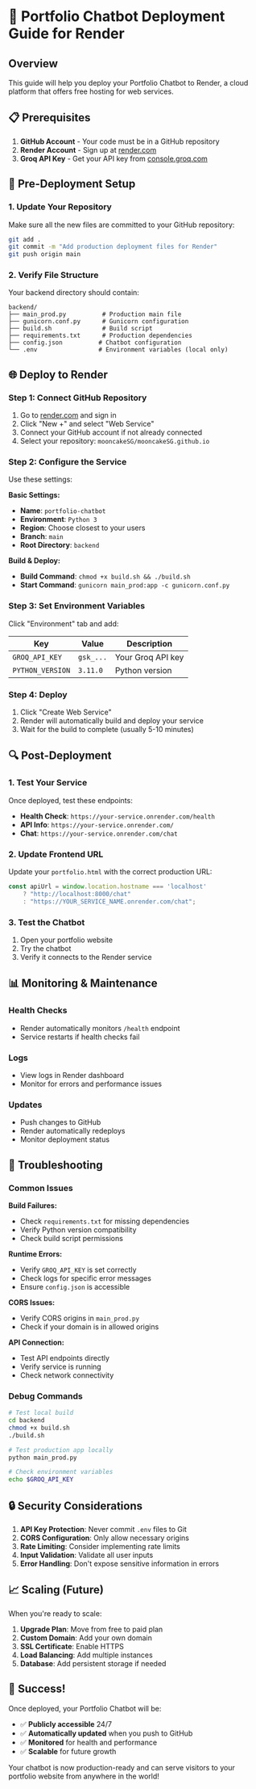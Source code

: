 # 🚀 Portfolio Chatbot Deployment Guide for Render

## Overview
This guide will help you deploy your Portfolio Chatbot to Render, a cloud platform that offers free hosting for web services.

## 📋 Prerequisites

1. **GitHub Account** - Your code must be in a GitHub repository
2. **Render Account** - Sign up at [render.com](https://render.com)
3. **Groq API Key** - Get your API key from [console.groq.com](https://console.groq.com)

## 🔧 Pre-Deployment Setup

### 1. Update Your Repository
Make sure all the new files are committed to your GitHub repository:
```bash
git add .
git commit -m "Add production deployment files for Render"
git push origin main
```

### 2. Verify File Structure
Your backend directory should contain:
```
backend/
├── main_prod.py          # Production main file
├── gunicorn.conf.py      # Gunicorn configuration
├── build.sh              # Build script
├── requirements.txt      # Production dependencies
├── config.json          # Chatbot configuration
└── .env                 # Environment variables (local only)
```

## 🌐 Deploy to Render

### Step 1: Connect GitHub Repository
1. Go to [render.com](https://render.com) and sign in
2. Click "New +" and select "Web Service"
3. Connect your GitHub account if not already connected
4. Select your repository: `mooncakeSG/mooncakeSG.github.io`

### Step 2: Configure the Service
Use these settings:

**Basic Settings:**
- **Name**: `portfolio-chatbot`
- **Environment**: `Python 3`
- **Region**: Choose closest to your users
- **Branch**: `main`
- **Root Directory**: `backend`

**Build & Deploy:**
- **Build Command**: `chmod +x build.sh && ./build.sh`
- **Start Command**: `gunicorn main_prod:app -c gunicorn.conf.py`

### Step 3: Set Environment Variables
Click "Environment" tab and add:

| Key | Value | Description |
|-----|-------|-------------|
| `GROQ_API_KEY` | `gsk_...` | Your Groq API key |
| `PYTHON_VERSION` | `3.11.0` | Python version |

### Step 4: Deploy
1. Click "Create Web Service"
2. Render will automatically build and deploy your service
3. Wait for the build to complete (usually 5-10 minutes)

## 🔍 Post-Deployment

### 1. Test Your Service
Once deployed, test these endpoints:
- **Health Check**: `https://your-service.onrender.com/health`
- **API Info**: `https://your-service.onrender.com/`
- **Chat**: `https://your-service.onrender.com/chat`

### 2. Update Frontend URL
Update your `portfolio.html` with the correct production URL:
```javascript
const apiUrl = window.location.hostname === 'localhost' 
    ? "http://localhost:8000/chat" 
    : "https://YOUR_SERVICE_NAME.onrender.com/chat";
```

### 3. Test the Chatbot
1. Open your portfolio website
2. Try the chatbot
3. Verify it connects to the Render service

## 📊 Monitoring & Maintenance

### Health Checks
- Render automatically monitors `/health` endpoint
- Service restarts if health checks fail

### Logs
- View logs in Render dashboard
- Monitor for errors and performance issues

### Updates
- Push changes to GitHub
- Render automatically redeploys
- Monitor deployment status

## 🚨 Troubleshooting

### Common Issues

**Build Failures:**
- Check `requirements.txt` for missing dependencies
- Verify Python version compatibility
- Check build script permissions

**Runtime Errors:**
- Verify `GROQ_API_KEY` is set correctly
- Check logs for specific error messages
- Ensure `config.json` is accessible

**CORS Issues:**
- Verify CORS origins in `main_prod.py`
- Check if your domain is in allowed origins

**API Connection:**
- Test API endpoints directly
- Verify service is running
- Check network connectivity

### Debug Commands
```bash
# Test local build
cd backend
chmod +x build.sh
./build.sh

# Test production app locally
python main_prod.py

# Check environment variables
echo $GROQ_API_KEY
```

## 🔒 Security Considerations

1. **API Key Protection**: Never commit `.env` files to Git
2. **CORS Configuration**: Only allow necessary origins
3. **Rate Limiting**: Consider implementing rate limits
4. **Input Validation**: Validate all user inputs
5. **Error Handling**: Don't expose sensitive information in errors

## 📈 Scaling (Future)

When you're ready to scale:
1. **Upgrade Plan**: Move from free to paid plan
2. **Custom Domain**: Add your own domain
3. **SSL Certificate**: Enable HTTPS
4. **Load Balancing**: Add multiple instances
5. **Database**: Add persistent storage if needed

## 🎉 Success!

Once deployed, your Portfolio Chatbot will be:
- ✅ **Publicly accessible** 24/7
- ✅ **Automatically updated** when you push to GitHub
- ✅ **Monitored** for health and performance
- ✅ **Scalable** for future growth

Your chatbot is now production-ready and can serve visitors to your portfolio website from anywhere in the world!
